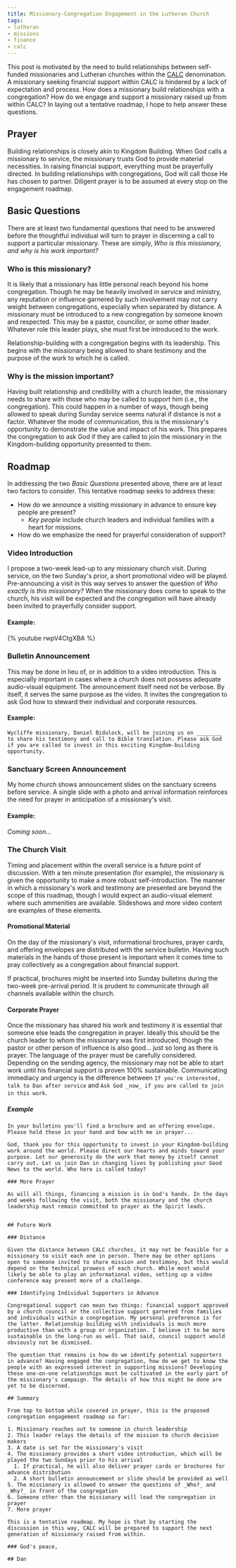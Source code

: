 ```yaml
---
title: Missionary-Congregation Engagement in the Lutheran Church
tags:
- lutheran
- missions
- finance
- calc
---
```


This post is motivated by the need to build relationships between self-funded missionaries and Lutheran churches within the [CALC](https://calc.ca) denomination. A missionary seeking financial support within CALC is hindered by a lack of expectation and process. How does a missionary build relationships with a congregation? How do we engage and support a missionary raised up from within CALC? In laying out a tentative roadmap, I hope to help answer these questions.

## Prayer

Building relationships is closely akin to Kingdom Building. When God calls a missionary to service, the missionary trusts God to provide material necessities. In raising financial support, everything must be prayerfully directed. In building relationships with congregations, God will call those He has chosen to partner. Diligent prayer is to be assumed at every stop on the engagement roadmap.

## Basic Questions

There are at least two fundamental questions that need to be answered before the thoughtful individual will turn to prayer in discerning a call to support a particular missionary. These are simply, _Who is this missionary, and why is his work important?_

### Who is this missionary?

It is likely that a missionary has little personal reach beyond his home congregation. Though he may be heavily involved in service and ministry, any reputation or influence garnered by such involvement may not carry weight between congregations, especially when separated by distance. A missionary must be introduced to a new congregation by someone known and respected. This may be a pastor, councillor, or some other leader. Whatever role this leader plays, she must first be introduced to the work.

Relationship-building with a congregation begins with its leadership. This begins with the missionary being allowed to share testimony and the purpose of the work to which he is called.

### Why is the mission important?

Having built relationship and credibility with a church leader, the missionary needs to share with those who may be called to support him (i.e., the congregation). This could happen in a number of ways, though being allowed to speak during Sunday service seems natural if distance is not a factor. Whatever the mode of communication, this is the missionary's opportunity to demonstrate the value and impact of his work. This prepares the congregation to ask God if they are called to join the missionary in the Kingdom-building opportunity presented to them.

## Roadmap

In addressing the two _Basic Questions_ presented above, there are at least two factors to consider. This tentative roadmap seeks to address these:

- How do we announce a visiting missionary in advance to ensure key people are present?
  - _Key people_ include church leaders and individual families with a heart for missions.
- How do we emphasize the need for prayerful consideration of support?

### Video Introduction

I propose a two-week lead-up to any missionary church visit. During service, on the two Sunday's prior, a short promotional video will be played. Pre-announcing a visit in this way serves to answer the question of _Who exactly is this missionary?_ When the missionary does come to speak to the church, his visit will be expected and the congregation will have already been invited to prayerfully consider support.

#### Example:

{% youtube rwpV4CtgXBA %}

### Bulletin Announcement

This may be done in lieu of, or in addition to a video introduction. This is especially important in cases where a church does not possess adequate audio-visual equipment. The announcement itself need not be verbose. By itself, it serves the same purpose as the video. It invites the congregation to ask God how to steward their individual and corporate resources.

#### Example:

```
Wycliffe missionary, Daniel Bidulock, will be joining us on ________ to share his testimony and call to Bible translation. Please ask God if you are called to invest in this exciting Kingdom-building opportunity.
```

### Sanctuary Screen Announcement

My home church shows announcement slides on the sanctuary screens before service. A single slide with a photo and arrival information reinforces the need for prayer in anticipation of a missionary's visit.

#### Example:

_Coming soon..._

### The Church Visit

Timing and placement within the overall service is a future point of discussion. With a ten minute presentation (for example), the missionary is given the opportunity to make a more robust self-introduction. The manner in which a missionary's work and testimony are presented are beyond the scope of this roadmap, though I would expect an audio-visual element where such ammenities are available. Slideshows and more video content are examples of these elements.

#### Promotional Material

On the day of the missionary's visit, informational brochures, prayer cards, and offering envelopes are distributed with the service bulletin. Having such materials in the hands of those present is important when it comes time to pray collectively as a congregation about financial support. 

If practical, brochures might be inserted into Sunday bulletins during the two-week pre-arrival period. It is prudent to communicate through all channels available within the church. 

#### Corporate Prayer

Once the missionary has shared his work and testimony it is essential that someone else leads the congregation in prayer. Ideally this should be the church leader to whom the missionary was first introduced, though the pastor or other person of influence is also good... just so long as there is prayer. The language of the prayer must be carefully considered. Depending on the sending agency, the missionary may not be able to start work until his financial support is proven 100% sustainable. Communicating immediacy and urgency is the difference between `If you're interested, talk to Dan after service` and `Ask God _now_ if you are called to join in this work`.

##### Example

```
In your bulletins you'll find a brochure and an offering envelope. Please hold these in your hand and bow with me in prayer...

God, thank you for this opportunity to invest in your Kingdom-building work around the world. Please direct our hearts and minds toward your purpose. Let our generosity do the work that money by itself cannot carry out. Let us join Dan in changing lives by publishing your Good News to the world. Who here is called today?

### More Prayer

As will all things, financing a mission is in God's hands. In the days and weeks following the visit, both the missionary and the church leadership must remain committed to prayer as the Spirit leads. 


## Future Work

### Distance

Given the distance between CALC churches, it may not be feasible for a missionary to visit each one in person. There may be other options open to someone invited to share mission and testimony, but this would depend on the technical prowess of each church. While most would likely be able to play an informational video, setting up a video conference may present more of a challenge.

### Identifying Individual Supporters in Advance

Congregational support can mean two things: financial support approved by a church council or the collective support garnered from families and individuals within a congregation. My personal preference is for the latter. Relationship building with individuals is much more productive than with a group or organization. I believe it to be more sustainable in the long-run as well. That said, council support would obviously not be dismissed.

The question that remains is how do we identify potential supporters in advance? Having engaged the congregation, how do we get to know the people with an expressed interest in supporting missions? Developing these one-on-one relationships must be cultivated in the early part of the missionary's campaign. The details of how this might be done are yet to be discerned.

## Summary

From top to bottom while covered in prayer, this is the proposed congregation engagement roadmap so far:

1. Missionary reaches out to someone in church leadership
2. This leader relays the details of the mission to church decision makers
3. A date is set for the missionary's visit
4. The missionary provides a short video introduction, which will be played the two Sundays prior to his arrival
  1. If practical, he will also deliver prayer cards or brochures for advance distribution
  2. A short bulletin announcement or slide should be provided as well
5. The missionary is allowed to answer the questions of _Who?_ and _Why?_ in front of the congregation
6. Someone other than the missionary will lead the congregation in prayer
7. More prayer

This is a tentative roadmap. My hope is that by starting the discussion in this way, CALC will be prepared to support the next generation of missionary raised from within.

### God's peace,

## Dan 

